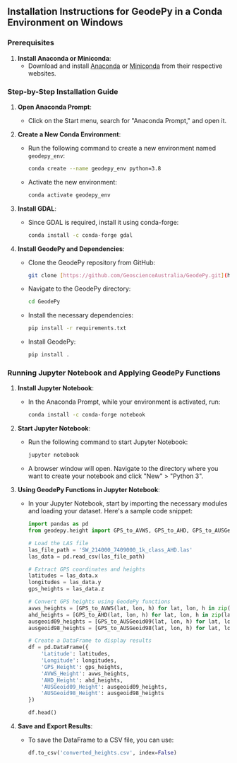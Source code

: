 
## Installation Instructions for GeodePy in a Conda Environment on Windows

### Prerequisites

1. **Install Anaconda or Miniconda**:
   - Download and install [Anaconda](https://www.anaconda.com/products/distribution) or [Miniconda](https://docs.conda.io/en/latest/miniconda.html) from their respective websites.

### Step-by-Step Installation Guide

1. **Open Anaconda Prompt**:
   - Click on the Start menu, search for "Anaconda Prompt," and open it.

2. **Create a New Conda Environment**:
   - Run the following command to create a new environment named `geodepy_env`:
     ```sh
     conda create --name geodepy_env python=3.8
     ```
   - Activate the new environment:
     ```sh
     conda activate geodepy_env
     ```

3. **Install GDAL**:
   - Since GDAL is required, install it using conda-forge:
     ```sh
     conda install -c conda-forge gdal
     ```

4. **Install GeodePy and Dependencies**:
   - Clone the GeodePy repository from GitHub:
     ```sh
     git clone [https://github.com/GeoscienceAustralia/GeodePy.git](https://github.com/rbeucher/GeodePy.git)
     ```
   - Navigate to the GeodePy directory:
     ```sh
     cd GeodePy
     ```
   - Install the necessary dependencies:
     ```sh
     pip install -r requirements.txt
     ```
   - Install GeodePy:
     ```sh
     pip install .
     ```

### Running Jupyter Notebook and Applying GeodePy Functions

1. **Install Jupyter Notebook**:
   - In the Anaconda Prompt, while your environment is activated, run:
     ```sh
     conda install -c conda-forge notebook
     ```

2. **Start Jupyter Notebook**:
   - Run the following command to start Jupyter Notebook:
     ```sh
     jupyter notebook
     ```
   - A browser window will open. Navigate to the directory where you want to create your notebook and click "New" > "Python 3".

3. **Using GeodePy Functions in Jupyter Notebook**:

   - In your Jupyter Notebook, start by importing the necessary modules and loading your dataset. Here's a sample code snippet:

     ```python
     import pandas as pd
     from geodepy.height import GPS_to_AVWS, GPS_to_AHD, GPS_to_AUSGeoid09, GPS_to_AUSGeoid98

     # Load the LAS file
     las_file_path = 'SW_214000_7409000_1k_class_AHD.las'
     las_data = pd.read_csv(las_file_path)

     # Extract GPS coordinates and heights
     latitudes = las_data.x
     longitudes = las_data.y
     gps_heights = las_data.z

     # Convert GPS heights using GeodePy functions
     avws_heights = [GPS_to_AVWS(lat, lon, h) for lat, lon, h in zip(latitudes, longitudes, gps_heights)]
     ahd_heights = [GPS_to_AHD(lat, lon, h) for lat, lon, h in zip(latitudes, longitudes, gps_heights)]
     ausgeoid09_heights = [GPS_to_AUSGeoid09(lat, lon, h) for lat, lon, h in zip(latitudes, longitudes, gps_heights)]
     ausgeoid98_heights = [GPS_to_AUSGeoid98(lat, lon, h) for lat, lon, h in zip(latitudes, longitudes, gps_heights)]

     # Create a DataFrame to display results
     df = pd.DataFrame({
         'Latitude': latitudes,
         'Longitude': longitudes,
         'GPS_Height': gps_heights,
         'AVWS_Height': avws_heights,
         'AHD_Height': ahd_heights,
         'AUSGeoid09_Height': ausgeoid09_heights,
         'AUSGeoid98_Height': ausgeoid98_heights
     })

     df.head()
     ```

4. **Save and Export Results**:
   - To save the DataFrame to a CSV file, you can use:
     ```python
     df.to_csv('converted_heights.csv', index=False)
     ```
